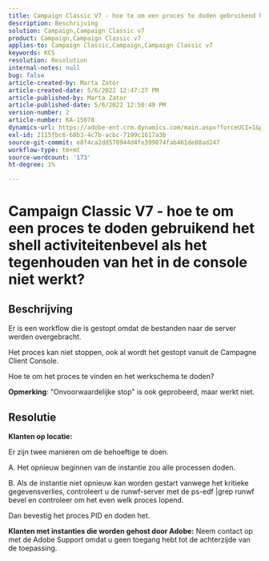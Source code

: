 ```yaml
---
title: Campaign Classic V7 - hoe te om een proces te doden gebruikend het shell activiteitenbevel als het tegenhouden van het in de console niet werkt?
description: Beschrijving
solution: Campaign,Campaign Classic v7
product: Campaign,Campaign Classic v7
applies-to: Campaign Classic,Campaign,Campaign Classic v7
keywords: KCS
resolution: Resolution
internal-notes: null
bug: false
article-created-by: Marta Zator
article-created-date: 5/6/2022 12:47:27 PM
article-published-by: Marta Zator
article-published-date: 5/6/2022 12:50:49 PM
version-number: 2
article-number: KA-15078
dynamics-url: https://adobe-ent.crm.dynamics.com/main.aspx?forceUCI=1&pagetype=entityrecord&etn=knowledgearticle&id=9f0becab-3acd-ec11-a7b5-6045bd00dbbc
exl-id: 2115fbc6-68b3-4c7b-acbc-7199c1617a3b
source-git-commit: e8f4ca2dd578944d4fe399074fab461de88ad247
workflow-type: tm+mt
source-wordcount: '173'
ht-degree: 1%

---
```


# Campaign Classic V7 - hoe te om een proces te doden gebruikend het shell activiteitenbevel als het tegenhouden van het in de console niet werkt?

## Beschrijving


Er is een workflow die is gestopt omdat de bestanden naar de server werden overgebracht.

Het proces kan niet stoppen, ook al wordt het gestopt vanuit de Campagne Client Console.

Hoe te om het proces te vinden en het werkschema te doden?

<b>Opmerking</b>: &quot;Onvoorwaardelijke stop&quot; is ook geprobeerd, maar werkt niet.


## Resolutie


<b>Klanten op locatie:</b>

Er zijn twee manieren om de behoeftige te doen.

A. Het opnieuw beginnen van de instantie zou alle processen doden.

B. Als de instantie niet opnieuw kan worden gestart vanwege het kritieke gegevensverlies, controleert u de runwf-server met de ps-edf |grep runwf bevel en controleer om het even welk proces lopend.

Dan bevestig het proces PID en doden het.

<b>Klanten met instanties die worden gehost door Adobe:</b> Neem contact op met de Adobe Support omdat u geen toegang hebt tot de achterzijde van de toepassing.
